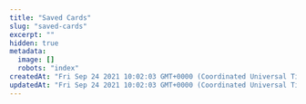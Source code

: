 ```yaml
---
title: "Saved Cards"
slug: "saved-cards"
excerpt: ""
hidden: true
metadata: 
  image: []
  robots: "index"
createdAt: "Fri Sep 24 2021 10:02:03 GMT+0000 (Coordinated Universal Time)"
updatedAt: "Fri Sep 24 2021 10:02:03 GMT+0000 (Coordinated Universal Time)"
---
```

